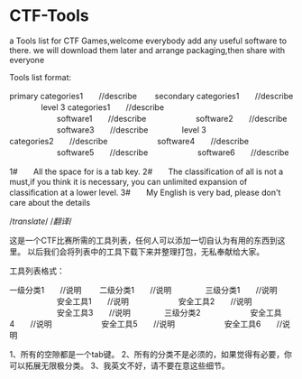 CTF-Tools
=========

a Tools list for CTF Games,welcome everybody add any useful software to there.
we will download them later and arrange packaging,then share with everyone

Tools list format:

primary categories1　　//describe
　　secondary categories1　　//describe
　　　　level 3 categories1　　//describe
　　　　　　software1　　//describe
　　　　　　software2　　//describe
　　　　　　software3　　//describe
　　　　level 3 categories2　　//describe
　　　　　　software4　　//describe
　　　　　　software5　　//describe
　　　　　　software6　　//describe

1#　　All the space for is a tab key.
2#　　The classification of all is not a must,if you think it is necessary, you can unlimited expansion of classification at a lower level.
3#　　My English is very bad, please don't care about the details

/*translate*/
/*翻译*/

这是一个CTF比赛所需的工具列表，任何人可以添加一切自认为有用的东西到这里。
以后我们会将列表中的工具下载下来并整理打包，无私奉献给大家。

工具列表格式：

一级分类1　　//说明
　　二级分类1　　//说明
　　　　三级分类1　　//说明
　　　　　　安全工具1　　//说明
　　　　　　安全工具2　　//说明
　　　　　　安全工具3　　//说明
　　　　三级分类2
　　　　　　安全工具4　　//说明
　　　　　　安全工具5　　//说明
　　　　　　安全工具6　　//说明

1、所有的空隙都是一个tab键。
2、所有的分类不是必须的，如果觉得有必要，你可以拓展无限极分类。
3、我英文不好，请不要在意这些细节。


